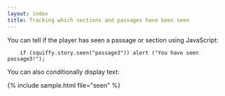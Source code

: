 ```yaml
---
layout: index
title: Tracking which sections and passages have been seen 
---
```


You can tell if the player has seen a passage or section using JavaScript:

```
    if (squiffy.story.seen("passage3")) alert ("You have seen passage3!");
```

You can also conditionally display text:

{% include sample.html file="seen" %}